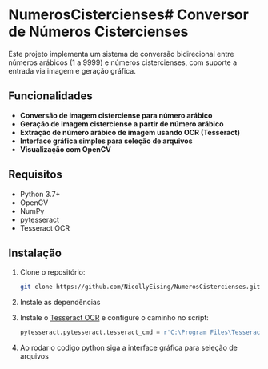# NumerosCistercienses# Conversor de Números Cistercienses

Este projeto implementa um sistema de conversão bidirecional entre números arábicos (1 a 9999) e números cistercienses, com suporte a entrada via imagem e geração gráfica.

## Funcionalidades

- **Conversão de imagem cisterciense para número arábico**  
- **Geração de imagem cisterciense a partir de número arábico**  
- **Extração de número arábico de imagem usando OCR (Tesseract)**  
- **Interface gráfica simples para seleção de arquivos**  
- **Visualização com OpenCV**  

## Requisitos

- Python 3.7+  
- OpenCV 
- NumPy  
- pytesseract  
- Tesseract OCR

## Instalação

1. Clone o repositório:  
   ```bash
   git clone https://github.com/NicollyEising/NumerosCistercienses.git
   ```
2. Instale as dependências 

3. Instale o [Tesseract OCR](https://github.com/tesseract-ocr/tesseract) e configure o caminho no script:  
   ```python
   pytesseract.pytesseract.tesseract_cmd = r'C:\Program Files\Tesseract-OCR\tesseract.exe'
   ```
4. Ao rodar o codigo python siga a interface gráfica para seleção de arquivos
